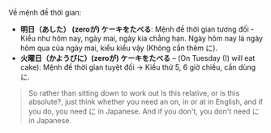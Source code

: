 Về mệnh đề thời gian:

- **明日（あした） (zeroが) ケーキをたべる**: Mệnh đề thời gian tương đối - Kiểu như hôm nay, ngày mai, ngày kia chẳng hạn. Ngày hôm nay là ngày hôm qua của ngày mai, kiểu kiểu vậy (Không cần thêm に).
- **火曜日（かようびに）(zeroが) ケーキをたべる** – (On Tuesday (I) will eat cake): Mệnh đề thời gian tuyệt đối -> Kiểu thứ 5, 6 giờ chiều, cần dùng に.

> So rather than sitting down to work out Is this relative, or is this absolute?, just think whether you need an on, in or at in English, and if you do, you need に in Japanese. And if you don't, you don't need に in Japanese. 